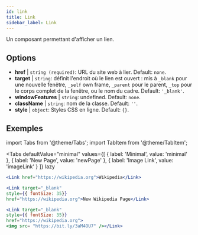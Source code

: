 ```yaml
---
id: link
title: Link
sidebar_label: Link
---
```


Un composant permettant d'afficher un lien.

## Options

* __href__ | `string (required)`: URL du site web à lier. Default: `none`.
* __target__ | `string`: définit l'endroit où le lien est ouvert : mis à `_blank` pour une nouvelle fenêtre, `_self` own frame, `_parent` pour le parent, `_top` pour le corps complet de la fenêtre, ou le nom du cadre. Default: `'_blank'`.
* __windowFeatures__ | `string`: undefined. Default: `none`.
* __className__ | `string`: nom de la classe. Default: `''`.
* __style__ | `object`: Styles CSS en ligne. Default: `{}`.


## Exemples

import Tabs from '@theme/Tabs';
import TabItem from '@theme/TabItem';

<Tabs
    defaultValue="minimal"
    values={[
        { label: 'Minimal', value: 'minimal' },
        { label: 'New Page', value: 'newPage' },
        { label: 'Image Link', value: 'imageLink' }
    ]}
    lazy
>
<TabItem value="minimal">

```jsx live
<Link href="https://wikipedia.org">Wikipedia</Link>
```

</TabItem>

<TabItem value="newPage">

```jsx live
<Link target="_blank" 
style={{ fontSize: 35}}
href="https://wikipedia.org">New Wikipedia Page</Link>
```
</TabItem>

<TabItem value="imageLink">

```jsx live
<Link target="_blank" 
style={{ fontSize: 35}}
href="https://wikipedia.org">
<img src= "https://bit.ly/3aM4OU7" /></Link>
```

</TabItem>

</Tabs>
